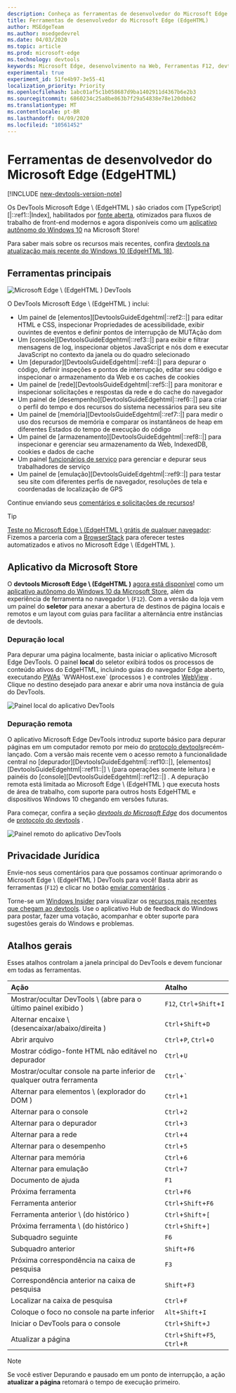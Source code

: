 ```yaml
---
description: Conheça as ferramentas de desenvolvedor do Microsoft Edge (EdgeHTML)
title: Ferramentas de desenvolvedor do Microsoft Edge (EdgeHTML)
author: MSEdgeTeam
ms.author: msedgedevrel
ms.date: 04/03/2020
ms.topic: article
ms.prod: microsoft-edge
ms.technology: devtools
keywords: Microsoft Edge, desenvolvimento na Web, Ferramentas F12, devtools
experimental: true
experiment_id: 51fe4b97-3e55-41
localization_priority: Priority
ms.openlocfilehash: 1abc01af5c1b058687d9ba1402911d4367b6e2b3
ms.sourcegitcommit: 6860234c25a8be863b7f29a54838e78e120dbb62
ms.translationtype: MT
ms.contentlocale: pt-BR
ms.lasthandoff: 04/09/2020
ms.locfileid: "10561452"
---
```

# Ferramentas de desenvolvedor do Microsoft Edge (EdgeHTML)  

[!INCLUDE [new-devtools-version-note](includes/new-devtools-version-note.md)]  

Os DevTools Microsoft Edge \ (EdgeHTML \) são criados com [TypeScript][|::ref1::|Index], habilitados por [fonte aberta][GithubMicrosoftChakracore], otimizados para fluxos de trabalho de front-end modernos e agora disponíveis como um [aplicativo autônomo do Windows 10][MicrosoftStoreEdgeDevtoolsPreview] na Microsoft Store!  

Para saber mais sobre os recursos mais recentes, confira [devtools na atualização mais recente do Windows 10 (EdgeHTML 18)][DevtoolsGuideEdgehtmlWhatsnew].  

## Ferramentas principais  

![Microsoft Edge \ (EdgeHTML \) DevTools][ImageDevtoolsEdgehtml]  

O DevTools Microsoft Edge \ (EdgeHTML \) inclui:  

*   Um painel de [elementos][DevtoolsGuideEdgehtml|::ref2::|] para editar HTML e CSS, inspecionar Propriedades de acessibilidade, exibir ouvintes de eventos e definir pontos de interrupção de MUTAção dom  
*   Um [console][DevtoolsGuideEdgehtml|::ref3::|] para exibir e filtrar mensagens de log, inspecionar objetos JavaScript e nós dom e executar JavaScript no contexto da janela ou do quadro selecionado  
*   Um [depurador][DevtoolsGuideEdgehtml|::ref4::|] para depurar o código, definir inspeções e pontos de interrupção, editar seu código e inspecionar o armazenamento da Web e os caches de cookies  
*   Um painel de [rede][DevtoolsGuideEdgehtml|::ref5::|] para monitorar e inspecionar solicitações e respostas da rede e do cache do navegador  
*   Um painel de [desempenho][DevtoolsGuideEdgehtml|::ref6::|] para criar o perfil do tempo e dos recursos do sistema necessários para seu site  
*   Um painel de [memória][DevtoolsGuideEdgehtml|::ref7::|] para medir o uso dos recursos de memória e comparar os instantâneos de heap em diferentes Estados do tempo de execução do código  
*   Um painel de [armazenamento][DevtoolsGuideEdgehtml|::ref8::|] para inspecionar e gerenciar seu armazenamento da Web, IndexedDB, cookies e dados de cache  
*   Um painel [funcionários de serviço][DevtoolsGuideEdgehtmlServiceworkers] para gerenciar e depurar seus trabalhadores de serviço  
*   Um painel de [emulação][DevtoolsGuideEdgehtml|::ref9::|] para testar seu site com diferentes perfis de navegador, resoluções de tela e coordenadas de localização de GPS  

Continue enviando seus [comentários e solicitações de recursos](#feedback)!  

> [!TIP]
> [Teste no Microsoft Edge \ (EdgeHTML \) grátis de qualquer navegador][BrowserstackEdgehtml]:  
> Fizemos a parceria com a [BrowserStack][BrowserstackEdgehtml] para oferecer testes automatizados e ativos no Microsoft Edge \ (EdgeHTML \).  

## Aplicativo da Microsoft Store  

O **devtools Microsoft Edge \ (EdgeHTML \)** [agora está disponível][DevtoolsGuideEdgehtmlWhatsnew] como um [aplicativo autônomo do Windows 10 da Microsoft Store][MicrosoftStoreEdgeDevtoolsPreview], além da experiência de ferramenta no navegador \ (`F12`\).  Com a versão da loja vem um painel do **seletor** para anexar a abertura de destinos de página locais e remotos e um layout com guias para facilitar a alternância entre instâncias de devtools.  

### Depuração local  

Para depurar uma página localmente, basta iniciar o aplicativo Microsoft Edge DevTools.  O painel **local** do seletor exibirá todos os processos de conteúdo ativos do EdgeHTML, incluindo guias do navegador Edge aberto, executando [PWAs][PwasEdgehtmlIndex] \`WWAHost.exe` (processos \) e controles [WebView][HostingWebview] .  Clique no destino desejado para anexar e abrir uma nova instância de guia do DevTools.  

![Painel local do aplicativo DevTools][ImageDevtoolsGuideEdgehtmlChooselocal]  

### Depuração remota  

O aplicativo Microsoft Edge DevTools introduz suporte básico para depurar páginas em um computador remoto por meio do [protocolo devtools][DevtoolsProtocolEdgehtmlIndex]recém-lançado.  Com a versão mais recente vem o acesso remoto à funcionalidade central no [depurador][DevtoolsGuideEdgehtml|::ref10::|], [elementos][DevtoolsGuideEdgehtml|::ref11::|] \ (para operações somente leitura \) e painéis do [console][DevtoolsGuideEdgehtml|::ref12::|] .  A depuração remota está limitada ao Microsoft Edge \ (EdgeHTML \) que executa hosts de área de trabalho, com suporte para outros hosts EdgeHTML e dispositivos Windows 10 chegando em versões futuras.  

Para começar, confira a seção [*devtools do Microsoft Edge*][DevtoolsProtocolEdgehtmlClientsEdgePreview] dos documentos de [protocolo do devtools][DevtoolsProtocolEdgehtmlIndex] .  

![Painel remoto do aplicativo DevTools][DevtoolsGuideEdgehtmlRemote]  

## Privacidade Jurídica  

Envie-nos seus comentários para que possamos continuar aprimorando o Microsoft Edge \ (EdgeHTML \) DevTools para você!  Basta abrir as ferramentas (`F12`) e clicar no botão [enviar comentários](#microsoft-edge-edgehtml-developer-tools) .  

Torne-se um [Windows Insider][WindowsInsiderProgram] para visualizar os [recursos mais recentes que chegam ao devtools][DevtoolsGuideEdgehtmlWhatsnew].  Use o aplicativo Hub de feedback do Windows para postar, fazer uma votação, acompanhar e obter suporte para sugestões gerais do Windows e problemas.  

## Atalhos gerais  

Esses atalhos controlam a janela principal do DevTools e devem funcionar em todas as ferramentas.  

| Ação | Atalho |  
|:--- |:--- |  
| Mostrar/ocultar DevTools \ (abre para o último painel exibido \) | `F12`, `Ctrl`+`Shift`+`I` |  
| Alternar encaixe \ (desencaixar/abaixo/direita \) | `Ctrl`+`Shift`+`D` |  
| Abrir arquivo | `Ctrl`+`P`, `Ctrl`+`O` |  
| Mostrar código-fonte HTML não editável no depurador | `Ctrl`+`U` |  
| Mostrar/ocultar console na parte inferior de qualquer outra ferramenta  | `Ctrl`+`` ` `` |  
| Alternar para elementos \ (explorador do DOM \) | `Ctrl`+`1` |  
| Alternar para o console |  `Ctrl`+`2` |  
| Alternar para o depurador | `Ctrl`+`3` |  
| Alternar para a rede | `Ctrl`+`4` |  
| Alternar para o desempenho | `Ctrl`+`5` |  
| Alternar para memória | `Ctrl`+`6` |  
| Alternar para emulação | `Ctrl`+`7` |  
| Documento de ajuda | `F1` |  
| Próxima ferramenta | `Ctrl`+`F6` |  
| Ferramenta anterior | `Ctrl`+`Shift`+`F6` |  
| Ferramenta anterior \ (do histórico \) | `Ctrl`+`Shift`+`[` |  
| Próxima ferramenta \ (do histórico \) | `Ctrl`+`Shift`+`]` |  
| Subquadro seguinte | `F6` |  
| Subquadro anterior | `Shift`+`F6` |  
| Próxima correspondência na caixa de pesquisa | `F3` |  
| Correspondência anterior na caixa de pesquisa | `Shift`+`F3` |  
| Localizar na caixa de pesquisa | `Ctrl`+`F` |  
| Coloque o foco no console na parte inferior | `Alt`+`Shift`+`I` |  
| Iniciar o DevTools para o console | `Ctrl`+`Shift`+`J` |  
| Atualizar a página | `Ctrl`+`Shift`+`F5`, `Ctrl`+`R` |  

> [!NOTE]
> Se você estiver Depurando e pausado em um ponto de interrupção, a ação **atualizar a página** retomará o tempo de execução primeiro.

<!-- image links  -->  

[ImageDevtoolsEdgehtml]: /microsoft-edge/devtools-guide/media/devtools.png "Microsoft Edge (EdgeHTML) DevTools"  
[ImageDevtoolsGuideEdgehtmlChooselocal]: /microsoft-edge/devtools-guide/media/chooser_local.png "Painel local do aplicativo DevTools"  
[DevtoolsGuideEdgehtmlRemote]: /microsoft-edge/devtools-guide/media/chooser_remote.png "Painel remoto do aplicativo DevTools"  

<!-- links  -->  

[DevtoolsGuideEdgehtmlConsole]: /microsoft-edge/devtools-guide/console "Consola"  
[DevtoolsGuideEdgehtmlDebugger]: /microsoft-edge/devtools-guide/debugger "Depurador"  
[DevtoolsGuideEdgehtmlElements]: /microsoft-edge/devtools-guide/elements "Elementos"  
[DevtoolsGuideEdgehtmlEmulation]: /microsoft-edge/devtools-guide/emulation "Emulação"  
[DevtoolsGuideEdgehtmlMemory]: /microsoft-edge/devtools-guide/memory "Rowset"  
[DevtoolsGuideEdgehtmlNetwork]: /microsoft-edge/devtools-guide/network "Network"  
[DevtoolsGuideEdgehtmlPerformance]: /microsoft-edge/devtools-guide/performance "Execução"  
[DevtoolsGuideEdgehtmlServiceworkers]: /microsoft-edge/devtools-guide/service-workers "Trabalhadores do serviço"  
[DevtoolsGuideEdgehtmlStorage]: /microsoft-edge/devtools-guide/storage "SPS"  
[DevtoolsGuideEdgehtmlWhatsnew]: /microsoft-edge/devtools-guide/whats-new "DevTools na atualização mais recente do Windows 10 (EdgeHTML 18)"  
[DevtoolsProtocolEdgehtmlIndex]: /microsoft-edge/devtools-protocol/index "Protocolo de DevTools Microsoft Edge (EdgeHTML)"  
[DevtoolsProtocolEdgehtmlClientsEdgePreview]: /microsoft-edge/devtools-protocol/0.1/clients.md#microsoft-edge-devtools-preview "Clientes do protocolo DevTools preview do Microsoft Edge-DevTools"  
[HostingWebview]: /microsoft-edge/hosting/webview "WebView (EdgeHTML) para aplicativos do Windows 10"  
[PwasEdgehtmlIndex]: /microsoft-edge/progressive-web-apps-edgehtml/index "Aplicativos Web progressivos (EdgeHTML) no Windows"  

[MicrosoftStoreEdgeDevtoolsPreview]: https://www.microsoft.com/store/p/microsoft-edge-devtools-preview/9mzbfrmz0mnj "Microsoft Edge DevTools Preview"  

[WindowsInsiderProgram]: https://insider.windows.com "Programa Windows Insider"  

[BrowserstackEdgehtml]: https://www.browserstack.com/test-on-microsoft-edge-browser "Teste do navegador Microsoft Edge gratuito | BrowserStack"  

[GithubMicrosoftChakracore]: https://github.com/Microsoft/ChakraCore "Microsoft/ChakraCore | GitHub"  

[TypeScriptIndex]: https://www.typescriptlang.org "TypeScript"  
